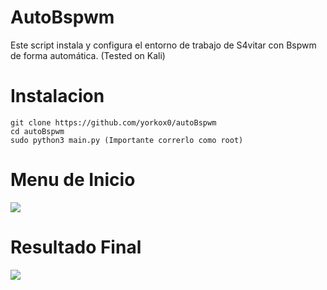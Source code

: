 # AutoBspwm
Este script instala y configura el entorno de trabajo de S4vitar con Bspwm de forma automática.
(Tested on Kali)

# Instalacion

```
git clone https://github.com/yorkox0/autoBspwm
cd autoBspwm
sudo python3 main.py (Importante correrlo como root)
```

# Menu de Inicio

  <img src="https://i.imgur.com/5iSMXBV.png" />

# Resultado Final

  <img src="https://i.imgur.com/Eo1Zmft.png" />


